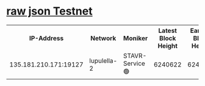 [raw json Testnet](https://rpc-check.jaclalt.stavr.tech/jaclalt/rpc-jaclalt-result.json)
=

<table><tr><th>IP-Address</th><th>Network</th><th>Moniker</th><th>Latest Block Height</th><th>Earliest Block Height</th><th>Catching Up</th><th>Tx Index</th><th>Voting Power</th><th>Scan Time</th></tr><tr><td>135.181.210.171:19127</td><td>lupulella-2</td><td>STAVR-Service 🟢</td><td>6240622</td><td>6240001</td><td>False</td><td>on</td><td>0</td><td>2024-01-17T17:41:38.356211176UTC</td></tr></table>
